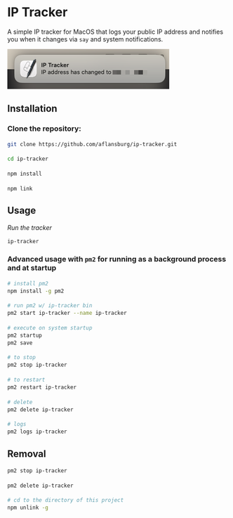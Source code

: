 # IP Tracker

A simple IP tracker for MacOS that logs your public IP address and notifies you when it changes via `say` and system notifications.

![alt text](<screenshot.png>)

## Installation

### Clone the repository:

   ```sh
   git clone https://github.com/aflansburg/ip-tracker.git
   
   cd ip-tracker
   
   npm install

   npm link
   ```

## Usage
*Run the tracker*
```sh
ip-tracker
```

### Advanced usage with `pm2` for running as a background process and at startup
```sh
# install pm2
npm install -g pm2

# run pm2 w/ ip-tracker bin
pm2 start ip-tracker --name ip-tracker

# execute on system startup
pm2 startup
pm2 save

# to stop
pm2 stop ip-tracker

# to restart
pm2 restart ip-tracker

# delete
pm2 delete ip-tracker

# logs
pm2 logs ip-tracker

```

## Removal
```sh
pm2 stop ip-tracker

pm2 delete ip-tracker

# cd to the directory of this project
npm unlink -g
```